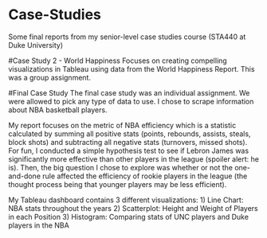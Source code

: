 # Case-Studies
Some final reports from my senior-level case studies course (STA440 at Duke University)

#Case Study 2 - World Happiness
Focuses on creating compelling visualizations in Tableau using data from the World Happiness Report. This was a group assignment.

#Final Case Study
The final case study was an individual assignment. We were allowed to pick any type of data to use. I chose to scrape information about 
NBA basketball players. 

My report focuses on the metric of NBA efficiency which is a statistic calculated by summing all positive stats (points, rebounds, assists, 
steals, block shots) and subtracting all negative stats (turnovers, missed shots). For fun, I conducted a simple hypothesis test to see if 
Lebron James was significantly more effective than other players in the league (spoiler alert: he is). Then, the big question I chose to 
explore was whether or not the one-and-done rule affected the efficiency of rookie players in the league (the thought process being that 
younger players may be less efficient).

My Tableau dashboard contains 3 different visualizations:
    1) Line Chart: NBA stats throughout the years
    2) Scatterplot: Height and Weight of Players in each Position
    3) Histogram: Comparing stats of UNC players and Duke players in the NBA
